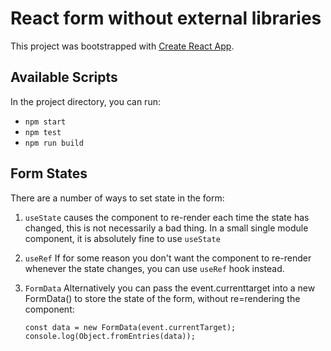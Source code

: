 # React form without external libraries

This project was bootstrapped with
[Create React App](https://github.com/facebook/create-react-app).

## Available Scripts

In the project directory, you can run:

- `npm start`
- `npm test`
- `npm run build`

## Form States

There are a number of ways to set state in the form:

1. `useState` causes the component to re-render each time the state has changed,
   this is not necessarily a bad thing. In a small single module component, it
   is absolutely fine to use `useState`

2. `useRef` If for some reason you don't want the component to re-render
   whenever the state changes, you can use `useRef` hook instead.

3. `FormData` Alternatively you can pass the event.currenttarget into a new
   FormData() to store the state of the form, without re=rendering the
   component:

   ```
   const data = new FormData(event.currentTarget);
   console.log(Object.fromEntries(data));
   ```
